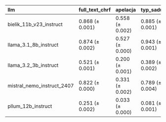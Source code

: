 | llm                        | full_text_chrf   | apelacja        | typ_sadu        | instancja_sadu   | podstawa_prawna   | podstawa_prawna_podana   | rodzaj_roszczenia   | modyfikacje_powodztwa   | typ_modyfikacji   | status_kredytobiorcy   | wspoluczestnictwo_powodowe   | typ_wspoluczestnictwa   | rola_pozwanego   | wczesniejsze_skargi_do_rzecznika   | umowa_kredytowa   | klauzula_niedozwolona   | wpisana_do_rejestru_uokik   | waluta_splaty   | aneks_do_umowy   | data_aneksu     | przedmiot_aneksu   | status_splaty_kredytu   | data_wyroku     | rozstrzygniecie_sadu   | typ_rozstrzygniecia   | sesja_sadowa    | dowody          | oswiadczenie_niewaznosci   | odwolanie_do_sn   | odwolanie_do_tsue   | teoria_prawna   | zarzut_zatrzymania_lub_potracenia   | odsetki_ustawowe   | data_rozpoczecia_odsetek   | koszty_postepowania   | beneficjent_kosztow   | zabezpieczenie_udzielone   | rodzaj_zabezpieczenia   | zabezpieczenie_pierwsza_instancja   | czas_trwania_sprawy   | wynik_sprawy    | szczegoły_wyniku_sprawy   | sprawa_frankowiczów   |
|:---------------------------|:-----------------|:----------------|:----------------|:-----------------|:------------------|:-------------------------|:--------------------|:------------------------|:------------------|:-----------------------|:-----------------------------|:------------------------|:-----------------|:-----------------------------------|:------------------|:------------------------|:----------------------------|:----------------|:-----------------|:----------------|:-------------------|:------------------------|:----------------|:-----------------------|:----------------------|:----------------|:----------------|:---------------------------|:------------------|:--------------------|:----------------|:------------------------------------|:-------------------|:---------------------------|:----------------------|:----------------------|:---------------------------|:------------------------|:------------------------------------|:----------------------|:----------------|:--------------------------|:----------------------|
| bielik_11b_v23_instruct    | 0.868 (± 0.001)  | 0.558 (± 0.002) | 0.885 (± 0.001) | 0.843 (± 0.003)  | 0.669 (± 0.005)   | 0.956 (± 0.003)          | 0.754 (± 0.003)     | 0.667 (± 0.002)         | 0.305 (± 0.004)   | 0.754 (± 0.002)        | 0.851 (± 0.004)              | 0.010 (± 0.003)         | 0.928 (± 0.004)  | 0.973 (± 0.003)                    | 0.779 (± 0.001)   | 0.883 (± 0.002)         | 0.829 (± 0.001)             | 0.614 (± 0.003) | 0.704 (± 0.003)  | 0.295 (± 0.002) | 0.108 (± 0.001)    | 0.749 (± 0.004)         | 0.861 (± 0.002) | 0.570 (± 0.000)        | 0.709 (± 0.005)       | 0.876 (± 0.007) | 0.746 (± 0.006) | 0.899 (± 0.005)            | 0.735 (± 0.005)   | 0.758 (± 0.004)     | 0.521 (± 0.001) | 0.915 (± 0.006)                     | 0.841 (± 0.004)    | 0.522 (± 0.001)            | 0.882 (± 0.004)       | 0.490 (± 0.006)       | 0.692 (± 0.002)            | 0.106 (± 0.005)         | 0.682 (± 0.003)                     | 0.415 (± 0.005)       | 0.624 (± 0.004) | 0.166 (± 0.006)           | 0.283 (± 0.004)       |
| llama_3.1_8b_instruct      | 0.874 (± 0.002)  | 0.527 (± 0.000) | 0.943 (± 0.001) | 0.781 (± 0.001)  | 0.703 (± 0.004)   | 0.938 (± 0.002)          | 0.746 (± 0.004)     | 0.603 (± 0.002)         | 0.238 (± 0.003)   | 0.766 (± 0.004)        | 0.854 (± 0.001)              | 0.002 (± 0.001)         | 0.974 (± 0.001)  | 0.984 (± 0.002)                    | 0.808 (± 0.001)   | 0.939 (± 0.003)         | 0.918 (± 0.003)             | 0.634 (± 0.002) | 0.873 (± 0.002)  | 0.202 (± 0.001) | 0.171 (± 0.002)    | 0.679 (± 0.005)         | 0.857 (± 0.002) | 0.542 (± 0.002)        | 0.718 (± 0.002)       | 0.963 (± 0.004) | 0.716 (± 0.002) | 0.955 (± 0.004)            | 0.788 (± 0.003)   | 0.814 (± 0.001)     | 0.549 (± 0.002) | 0.933 (± 0.003)                     | 0.860 (± 0.003)    | 0.587 (± 0.002)            | 0.925 (± 0.002)       | 0.428 (± 0.002)       | 0.781 (± 0.003)            | 0.054 (± 0.002)         | 0.778 (± 0.003)                     | 0.406 (± 0.007)       | 0.690 (± 0.003) | 0.462 (± 0.002)           | 0.848 (± 0.005)       |
| llama_3.2_3b_instruct      | 0.521 (± 0.001)  | 0.200 (± 0.001) | 0.389 (± 0.002) | 0.446 (± 0.001)  | 0.462 (± 0.001)   | 0.314 (± 0.006)          | 0.373 (± 0.001)     | 0.298 (± 0.003)         | 0.228 (± 0.001)   | 0.264 (± 0.000)        | 0.371 (± 0.003)              | 0.047 (± 0.000)         | 0.265 (± 0.002)  | 0.283 (± 0.002)                    | 0.174 (± 0.001)   | 0.174 (± 0.004)         | 0.175 (± 0.003)             | 0.139 (± 0.002) | 0.168 (± 0.003)  | 0.021 (± 0.001) | 0.019 (± 0.001)    | 0.164 (± 0.001)         | 0.229 (± 0.003) | 0.120 (± 0.002)        | 0.159 (± 0.002)       | 0.240 (± 0.002) | 0.153 (± 0.002) | 0.282 (± 0.002)            | 0.142 (± 0.004)   | 0.142 (± 0.004)     | 0.069 (± 0.001) | 0.277 (± 0.002)                     | 0.196 (± 0.008)    | 0.108 (± 0.003)            | 0.242 (± 0.004)       | 0.111 (± 0.002)       | 0.131 (± 0.006)            | 0.021 (± 0.001)         | 0.131 (± 0.007)                     | 0.082 (± 0.000)       | 0.177 (± 0.001) | 0.097 (± 0.000)           | 0.207 (± 0.001)       |
| mistral_nemo_instruct_2407 | 0.822 (± 0.000)  | 0.331 (± 0.002) | 0.789 (± 0.004) | 0.880 (± 0.003)  | 0.609 (± 0.002)   | 0.887 (± 0.001)          | 0.728 (± 0.001)     | 0.596 (± 0.002)         | 0.315 (± 0.003)   | 0.776 (± 0.001)        | 0.806 (± 0.003)              | 0.007 (± 0.000)         | 0.957 (± 0.002)  | 0.867 (± 0.003)                    | 0.619 (± 0.003)   | 0.752 (± 0.000)         | 0.705 (± 0.003)             | 0.407 (± 0.005) | 0.608 (± 0.004)  | 0.219 (± 0.004) | 0.100 (± 0.002)    | 0.551 (± 0.004)         | 0.720 (± 0.001) | 0.469 (± 0.003)        | 0.614 (± 0.002)       | 0.890 (± 0.002) | 0.743 (± 0.001) | 0.764 (± 0.007)            | 0.638 (± 0.004)   | 0.621 (± 0.002)     | 0.481 (± 0.004) | 0.795 (± 0.005)                     | 0.779 (± 0.002)    | 0.482 (± 0.005)            | 0.849 (± 0.003)       | 0.395 (± 0.003)       | 0.468 (± 0.001)            | 0.192 (± 0.003)         | 0.466 (± 0.003)                     | 0.352 (± 0.002)       | 0.690 (± 0.001) | 0.355 (± 0.002)           | 0.435 (± 0.006)       |
| pllum_12b_instruct         | 0.251 (± 0.002)  | 0.033 (± 0.000) | 0.081 (± 0.001) | 0.094 (± 0.001)  | 0.081 (± 0.001)   | 0.087 (± 0.002)          | 0.073 (± 0.001)     | 0.053 (± 0.001)         | 0.036 (± 0.001)   | 0.043 (± 0.002)        | 0.080 (± 0.002)              | 0.002 (± 0.001)         | 0.060 (± 0.002)  | 0.061 (± 0.001)                    | 0.032 (± 0.001)   | 0.030 (± 0.001)         | 0.029 (± 0.001)             | 0.020 (± 0.003) | 0.022 (± 0.000)  | 0.003 (± 0.000) | 0.002 (± 0.000)    | 0.018 (± 0.001)         | 0.024 (± 0.002) | 0.022 (± 0.001)        | 0.034 (± 0.002)       | 0.042 (± 0.002) | 0.024 (± 0.002) | 0.052 (± 0.003)            | 0.010 (± 0.001)   | 0.011 (± 0.001)     | 0.002 (± 0.000) | 0.052 (± 0.002)                     | 0.029 (± 0.001)    | 0.015 (± 0.001)            | 0.032 (± 0.002)       | 0.019 (± 0.002)       | 0.014 (± 0.001)            | 0.004 (± 0.001)         | 0.013 (± 0.001)                     | 0.008 (± 0.000)       | 0.026 (± 0.002) | 0.005 (± 0.001)           | 0.007 (± 0.002)       |